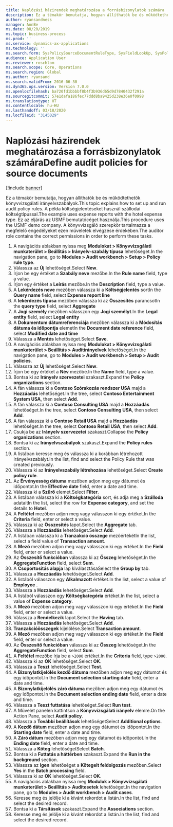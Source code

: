 ```yaml
---
title: Naplózási házirendek meghatározása a forrásbizonylatok számára
description: Ez a témakör bemutatja, hogyan állíthatók be és működtethetők könyvvizsgálati irányelvszabályok.
author: ryansandness
manager: AnnBe
ms.date: 08/20/2019
ms.topic: business-process
ms.prod: ''
ms.service: dynamics-ax-applications
ms.technology: ''
ms.search.form: SysPolicySourceDocumentRuleType, SysFieldLookUp, SysPolicyListPage, SysPolicy, AuditPolicyRule, SysQueryForm, SysQueryFieldLookUp, AuditPolicyDateSelection, AuditPolicyAdditionalOption, BatchJob, CaseDetail
audience: Application User
ms.reviewer: roschlom
ms.search.scope: Core, Operations
ms.search.region: Global
ms.author: ryansand
ms.search.validFrom: 2016-06-30
ms.dyn365.ops.version: Version 7.0.0
ms.openlocfilehash: ba720fd1bbbbf8b4f3b936d65d9d7840432f291a
ms.sourcegitcommit: 57e1dafa186fec77ddd8ba9425d238e36e0f0998
ms.translationtype: HT
ms.contentlocale: hu-HU
ms.lasthandoff: 03/18/2020
ms.locfileid: "3145029"
---
```

# <a name="define-audit-policies-for-source-documents"></a><span data-ttu-id="e753f-103">Naplózási házirendek meghatározása a forrásbizonylatok számára</span><span class="sxs-lookup"><span data-stu-id="e753f-103">Define audit policies for source documents</span></span>

[!include [banner](../../includes/banner.md)]

<span data-ttu-id="e753f-104">Ez a témakör bemutatja, hogyan állíthatók be és működtethetők könyvvizsgálati irányelvszabályok.</span><span class="sxs-lookup"><span data-stu-id="e753f-104">This topic explains how to set up and run audit policy rules.</span></span> <span data-ttu-id="e753f-105">A példa költségjelentéseket használ szállodai költségtípussal.</span><span class="sxs-lookup"><span data-stu-id="e753f-105">The example uses expense reports with the hotel expense type.</span></span> <span data-ttu-id="e753f-106">Ez az eljárás az USMF bemutatócéget használja.</span><span class="sxs-lookup"><span data-stu-id="e753f-106">This procedure uses the USMF demo company.</span></span> <span data-ttu-id="e753f-107">A könyvvizsgáló szerepkör tartalmazza a megfelelő engedélyeket ezen műveletek elvégzése érdekében.</span><span class="sxs-lookup"><span data-stu-id="e753f-107">The auditor role contains the correct permissions in order to perform these tasks.</span></span>

1. <span data-ttu-id="e753f-108">A navigációs ablakban nyissa meg **Modulokat > Könyvvizsgálati munkaterület > Beállítás > Irányelv-szabály típusa** lehetőséget.</span><span class="sxs-lookup"><span data-stu-id="e753f-108">In the navigation pane, go to **Modules > Audit workbench > Setup > Policy rule type**.</span></span>
2. <span data-ttu-id="e753f-109">Válassza az **Új** lehetőséget.</span><span class="sxs-lookup"><span data-stu-id="e753f-109">Select **New**.</span></span>
3. <span data-ttu-id="e753f-110">Írjon be egy értéket a **Szabály neve** mezőbe.</span><span class="sxs-lookup"><span data-stu-id="e753f-110">In the **Rule name** field, type a value.</span></span>
4. <span data-ttu-id="e753f-111">Írjon egy értéket a **Leírás** mezőbe.</span><span class="sxs-lookup"><span data-stu-id="e753f-111">In the **Description** field, type a value.</span></span>
5. <span data-ttu-id="e753f-112">A **Lekérdezés neve** mezőben válassza ki a **Költségjelentés** sort</span><span class="sxs-lookup"><span data-stu-id="e753f-112">In the **Query name** field, select **Expense report line**</span></span>
6. <span data-ttu-id="e753f-113">A **lekérdezés típusa** mezőben válassza ki az **Összesítés** parancsot</span><span class="sxs-lookup"><span data-stu-id="e753f-113">In the **query type** field, select **Aggregate**</span></span>
7. <span data-ttu-id="e753f-114">A **Jogi személy** mezőben válasszon egy **Jogi személyt**.</span><span class="sxs-lookup"><span data-stu-id="e753f-114">In the **Legal entity** field, select **Legal entity**</span></span>
8. <span data-ttu-id="e753f-115">A **Dokumentum dátumreferenciája** mezőben válassza ki a **Módosítás dátuma és időpontja** elemet</span><span class="sxs-lookup"><span data-stu-id="e753f-115">In the **Document date reference** field, select **Modified date and time**</span></span>
9. <span data-ttu-id="e753f-116">Válassza a **Mentés** lehetőséget.</span><span class="sxs-lookup"><span data-stu-id="e753f-116">Select **Save**.</span></span>
10. <span data-ttu-id="e753f-117">A navigációs ablakban nyissa meg **Modulokat > Könyvvizsgálati munkaterület > Beállítás > Auditirányelvek** lehetőséget.</span><span class="sxs-lookup"><span data-stu-id="e753f-117">In the navigation pane, go to **Modules > Audit workbench > Setup > Audit policies**.</span></span>
11. <span data-ttu-id="e753f-118">Válassza az **Új** lehetőséget.</span><span class="sxs-lookup"><span data-stu-id="e753f-118">Select **New**.</span></span>
12. <span data-ttu-id="e753f-119">Írjon be egy értéket a **Név** mezőbe.</span><span class="sxs-lookup"><span data-stu-id="e753f-119">In the **Name** field, type a value.</span></span>
13. <span data-ttu-id="e753f-120">Bontsa ki az **Irányelv szervezetei** szakaszt.</span><span class="sxs-lookup"><span data-stu-id="e753f-120">Expand the **Policy organizations** section.</span></span>
14. <span data-ttu-id="e753f-121">A fán válassza ki a **Contoso Szórakozás rendszer USA** majd a **Hozzáadás** lehetőséget.</span><span class="sxs-lookup"><span data-stu-id="e753f-121">In the tree, select **Contoso Entertainment System USA**, then select **Add**.</span></span>
15. <span data-ttu-id="e753f-122">A fán válassza ki a **Contoso Consulting USA** majd a **Hozzáadás** lehetőséget.</span><span class="sxs-lookup"><span data-stu-id="e753f-122">In the tree, select **Contoso Consulting USA**, then select **Add**.</span></span>
16. <span data-ttu-id="e753f-123">A fán válassza ki a **Contoso Retail USA** majd a **Hozzáadás** lehetőséget.</span><span class="sxs-lookup"><span data-stu-id="e753f-123">In the tree, select **Contoso Retail USA**, then select **Add**.</span></span>
17. <span data-ttu-id="e753f-124">Csukja be az **Irányelv szervezetei** szakaszt.</span><span class="sxs-lookup"><span data-stu-id="e753f-124">Collapse the **Policy organizations** section.</span></span>
18. <span data-ttu-id="e753f-125">Bontsa ki az **Irányelvszabályok** szakaszt.</span><span class="sxs-lookup"><span data-stu-id="e753f-125">Expand the **Policy rules** section.</span></span>
19. <span data-ttu-id="e753f-126">A listában keresse meg és válassza ki a korábban létrehozott Irányelvszabályt.</span><span class="sxs-lookup"><span data-stu-id="e753f-126">In the list, find and select the Policy Rule that was created previously.</span></span>
20. <span data-ttu-id="e753f-127">Válassza ki az **Irányelvszabály létrehozása** lehetőséget.</span><span class="sxs-lookup"><span data-stu-id="e753f-127">Select **Create policy rule**.</span></span>
21. <span data-ttu-id="e753f-128">Az **Érvényesség dátuma** mezőben adjon meg egy dátumot és időpontot.</span><span class="sxs-lookup"><span data-stu-id="e753f-128">In the **Effective date** field, enter a date and time.</span></span>
22. <span data-ttu-id="e753f-129">Válassza ki a **Szűrő** elemet.</span><span class="sxs-lookup"><span data-stu-id="e753f-129">Select **Filter**.</span></span>
23. <span data-ttu-id="e753f-130">A listában válassza ki a **Költségkategória** sort, és adja meg a **Szálloda** adatait</span><span class="sxs-lookup"><span data-stu-id="e753f-130">In the list, select the row for **Expense category**, and set the details to **Hotel**.</span></span>
24. <span data-ttu-id="e753f-131">A **Feltétel** mezőben adjon meg vagy válasszon ki egy értéket.</span><span class="sxs-lookup"><span data-stu-id="e753f-131">In the **Criteria** field, enter or select a value.</span></span>
25. <span data-ttu-id="e753f-132">Válassza ki az **Összesítés** lapot.</span><span class="sxs-lookup"><span data-stu-id="e753f-132">Select the **Aggregate** tab.</span></span>
26. <span data-ttu-id="e753f-133">Válassza a **Hozzáadás** lehetőséget.</span><span class="sxs-lookup"><span data-stu-id="e753f-133">Select **Add**.</span></span>
27. <span data-ttu-id="e753f-134">A listában válassza ki a **Tranzakció összege** mezőértékét</span><span class="sxs-lookup"><span data-stu-id="e753f-134">In the list, select a field value of **Transaction amount**.</span></span>
28. <span data-ttu-id="e753f-135">A **Mező** mezőben adjon meg vagy válasszon ki egy értéket.</span><span class="sxs-lookup"><span data-stu-id="e753f-135">In the **Field** field, enter or select a value.</span></span>
29. <span data-ttu-id="e753f-136">Az **Összesítő funkcióban** válassza ki az **Összeg** lehetőséget.</span><span class="sxs-lookup"><span data-stu-id="e753f-136">In the **AggregateFunction** field, select **Sum**.</span></span>
30. <span data-ttu-id="e753f-137">A **Csoportosítás alapja** lap kiválasztása</span><span class="sxs-lookup"><span data-stu-id="e753f-137">Select the **Group by** tab.</span></span>
31. <span data-ttu-id="e753f-138">Válassza a **Hozzáadás** lehetőséget.</span><span class="sxs-lookup"><span data-stu-id="e753f-138">Select **Add**.</span></span>
32. <span data-ttu-id="e753f-139">A listából válasszon egy **Alkalmazott** értéket.</span><span class="sxs-lookup"><span data-stu-id="e753f-139">In the list, select a value of **Employee** .</span></span>
33. <span data-ttu-id="e753f-140">Válassza a **Hozzáadás** lehetőséget.</span><span class="sxs-lookup"><span data-stu-id="e753f-140">Select **Add**.</span></span>
34. <span data-ttu-id="e753f-141">A listából válasszon egy **Költségkategória** értéket.</span><span class="sxs-lookup"><span data-stu-id="e753f-141">In the list, select a value of **Expense category**.</span></span>
35. <span data-ttu-id="e753f-142">A **Mező** mezőben adjon meg vagy válasszon ki egy értéket.</span><span class="sxs-lookup"><span data-stu-id="e753f-142">In the **Field** field, enter or select a value.</span></span>
36. <span data-ttu-id="e753f-143">Válassza a **Rendelkezik** lapot.</span><span class="sxs-lookup"><span data-stu-id="e753f-143">Select the **Having** tab.</span></span>
37. <span data-ttu-id="e753f-144">Válassza a **Hozzáadás** lehetőséget.</span><span class="sxs-lookup"><span data-stu-id="e753f-144">Select **Add**.</span></span>
38. <span data-ttu-id="e753f-145">**Tranzakcióösszegek** kijelölése.</span><span class="sxs-lookup"><span data-stu-id="e753f-145">Select **Transaction amount**.</span></span>
39. <span data-ttu-id="e753f-146">A **Mező** mezőben adjon meg vagy válasszon ki egy értéket.</span><span class="sxs-lookup"><span data-stu-id="e753f-146">In the **Field** field, enter or select a value.</span></span>
40. <span data-ttu-id="e753f-147">Az **Összesítő funkcióban** válassza ki az **Összeg** lehetőséget.</span><span class="sxs-lookup"><span data-stu-id="e753f-147">In the **AggregateFunction** field, select **Sum**.</span></span>
41. <span data-ttu-id="e753f-148">A **Feltétel** mezőbe írja be a `>2000` értéket.</span><span class="sxs-lookup"><span data-stu-id="e753f-148">In the **Criteria** field, type `>2000`.</span></span>
42. <span data-ttu-id="e753f-149">Válassza ki az **OK** lehetőséget.</span><span class="sxs-lookup"><span data-stu-id="e753f-149">Select **OK**.</span></span>
43. <span data-ttu-id="e753f-150">Válassza a **Teszt** lehetőséget.</span><span class="sxs-lookup"><span data-stu-id="e753f-150">Select **Test**.</span></span>
44. <span data-ttu-id="e753f-151">A **Bizonylatkijelölés kezdő dátuma** mezőben adjon meg egy dátumot és egy időpontot.</span><span class="sxs-lookup"><span data-stu-id="e753f-151">In the **Document selection starting date** field, enter a date and time.</span></span>
45. <span data-ttu-id="e753f-152">A **Bizonylatkijelölés záró dátuma** mezőben adjon meg egy dátumot és egy időpontot.</span><span class="sxs-lookup"><span data-stu-id="e753f-152">In the **Document selection ending date** field, enter a date and time.</span></span>
46. <span data-ttu-id="e753f-153">Válassza a **Teszt futtatása** lehetőséget.</span><span class="sxs-lookup"><span data-stu-id="e753f-153">Select **Run test**.</span></span>
47. <span data-ttu-id="e753f-154">A Művelet panelen kattintson a **Könyvvizsgálati irányelv** elemre.</span><span class="sxs-lookup"><span data-stu-id="e753f-154">On the Action Pane, select **Audit policy**.</span></span>
48. <span data-ttu-id="e753f-155">Válassza a **További beállítások** lehetőséget</span><span class="sxs-lookup"><span data-stu-id="e753f-155">Select **Additional options**.</span></span>
49. <span data-ttu-id="e753f-156">A **Kezdő dátum** mezőben adjon meg egy dátumot és időpontot.</span><span class="sxs-lookup"><span data-stu-id="e753f-156">In the **Starting date** field, enter a date and time.</span></span>
50. <span data-ttu-id="e753f-157">A **Záró dátum** mezőben adjon meg egy dátumot és időpontot.</span><span class="sxs-lookup"><span data-stu-id="e753f-157">In the **Ending date** field, enter a date and time.</span></span>
51. <span data-ttu-id="e753f-158">Válassza a **Köteg** lehetőséget</span><span class="sxs-lookup"><span data-stu-id="e753f-158">Select **Batch**.</span></span>
52. <span data-ttu-id="e753f-159">Bontsa ki a **Futtatás a háttérben** szakaszt.</span><span class="sxs-lookup"><span data-stu-id="e753f-159">Expand the **Run in the background** section.</span></span>
53. <span data-ttu-id="e753f-160">Válassza az **Igen** lehetőséget a **Kötegelt feldolgozás** mezőben.</span><span class="sxs-lookup"><span data-stu-id="e753f-160">Select **Yes** in the **Batch processing** field.</span></span>
54. <span data-ttu-id="e753f-161">Válassza ki az **OK** lehetőséget.</span><span class="sxs-lookup"><span data-stu-id="e753f-161">Select **OK**.</span></span>
55. <span data-ttu-id="e753f-162">A navigációs ablakban nyissa meg **Modulok > Könyvvizsgálati munkaterület > Beállítás > Auditesetek** lehetőséget.</span><span class="sxs-lookup"><span data-stu-id="e753f-162">In the navigation pane, go to **Modules > Audit workbench > Audit cases**.</span></span>
56. <span data-ttu-id="e753f-163">Keresse meg és jelölje ki a kívánt rekordot a listán.</span><span class="sxs-lookup"><span data-stu-id="e753f-163">In the list, find and select the desired record.</span></span>
57. <span data-ttu-id="e753f-164">Bontsa ki a **Társítások** szakaszt.</span><span class="sxs-lookup"><span data-stu-id="e753f-164">Expand the **Associations** section.</span></span>
58. <span data-ttu-id="e753f-165">Keresse meg és jelölje ki a kívánt rekordot a listán.</span><span class="sxs-lookup"><span data-stu-id="e753f-165">In the list, find and select the desired record.</span></span>

